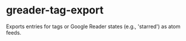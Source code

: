 greader-tag-export
==================

Exports entries for tags or Google Reader states (e.g., 'starred') as atom feeds.
